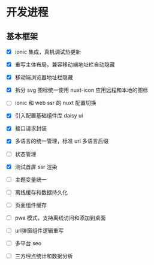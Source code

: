 # 开发进程

## 基本框架
- [x] ionic 集成，真机调试热更新
- [x] 重写主体布局，兼容移动端地址栏自动隐藏
- [x] 移动端浏览器地址栏隐藏
- [x] 拆分 svg 图标统一使用 nuxt-icon 应用远程和本地的图标
- [ ] ionic 和 web ssr 的 nuxt 配置切换
- [x] 引入配置基础组件库 daisy ui
- [x] 接口请求封装
- [x] 多语言的统一管理，标准 url 多语言后缀
- [ ] 状态管理
- [x] 测试首屏 ssr 渲染
- [ ] 主题变量统一
- [ ] 离线缓存和数据持久化
- [ ] 页面组件缓存
- [ ] pwa 模式，支持离线访问和添加到桌面
- [ ] url弹窗组件逻辑重写
- [ ] 多平台 seo
- [ ] 三方埋点统计和数据分析

